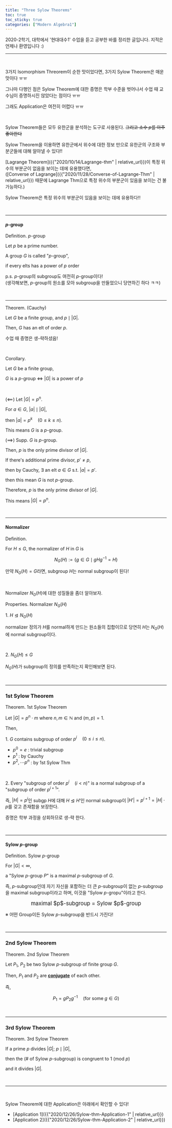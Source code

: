 ```yaml
---
title: "Three Sylow Theorems"
toc: true
toc_sticky: true
categories: ["Modern Algebra1"]
---
```



2020-2학기, 대학에서 '현대대수1' 수업을 듣고 공부한 바를 정리한 글입니다. 지적은 언제나 환영입니다 :)

<hr>
<br>

3가지 Isomorphism Threorem이 순한 맛이었다면, 3가지 Sylow Theorem은 매운 맛이다 ㅠㅠ

그나마 다행인 점은 Sylow Theorem에 대한 증명은 학부 수준을 벗어나서 수업 때 교수님이 증명하시진 않았다는 점이다 ㅠㅠ

그래도 Application은 여전히 어렵다 ㅠㅠ

<br>

Sylow Theorem들은 모두 유한군을 분석하는 도구로 사용된다. ~~그리고 소수 $p$를 아주 좋아한다~~

Sylow Theorem을 이용하면 유한군에서 위수에 대한 정보 만으로 유한군의 구조와 부분군들에 대해 알아낼 수 있다!!

[Lagrange Theorem]({{"2020/10/14/Lagrange-thm" | relative_url}})이 특정 위수의 부분군이 없음을 보이는 데에 유용했다면, <br>
([Converse of Lagrange]({{"2020/11/28/Converse-of-Lagrange-Thm" | relative_url}}) 때문에 Lagrange Thm으로 특정 위수의 부분군이 있음을 보이는 건 불가능하다.)

Sylow Theorem은 특정 위수의 부분군이 있음을 보이는 데에 유용하다!!

<br>
<hr>

#### $p$-group

<span class="statement-title">Definition.</span> $p$-group<br>

<div class="notice" markdown="1">

Let $p$ be a prime number.

A group $G$ is called "$p$-group",

if every elts has a power of $p$ order

</div>

p.s. $p$-group의 subgroup도 여전히 $p$-group이다! <br>
(생각해보면, $p$-group의 원소를 모아 subgroup을 만들었으니 당연하긴 하다 ㅋㅋ)

<br>
<hr>

<span class="statement-title">Theorem.</span> (Cauchy) <br>

<div class="notice" markdown="1">

Let $G$ be a finite group, and $p \mid \lvert G \rvert$.

Then, $G$ has an elt of order $p$.

</div>

수업 때 증명은 생-략하셨음!

<br>

<span class="statement-title">Corollary.</span><br>

<div class="notice" markdown="1">

Let $G$ be a finite group,

$G$ is a $p$-group $\iff$ $\lvert G \rvert$ is a power of $p$

</div>

<br>

<div class="math-statement" markdown="1">

($\impliedby$) Let $\lvert G \rvert = p^n$.

For $a \in G$, $\lvert a \rvert \mid \lvert G \rvert$,

then $\lvert a \rvert = p^{k} \quad (0 \le k \le n)$.

This means $G$ is a $p$-group.

</div>

<div class="math-statement" markdown="1">

($\implies$) Supp. $G$ is $p$-group.

Then, $p$ is the only prime divisor of $\lvert G \rvert$.

If there's additional prime divisor, $p' \ne p$,

then by Cauchy, $\exists$ an elt $a \in G$ s.t. $\lvert a \rvert = p'$.

then this mean $G$ is not $p$-group.

Therefore, $p$ is the only prime divisor of $\lvert G \rvert$.

This means $\lvert G \rvert = p^n$.

</div>

<br>
<hr>

#### Normalizer

<span class="statement-title">Definition.</span><br>

<div class="notice" markdown="1">

For $H \le G$, the normalizer of $H$ in $G$ is

$$
N_G (H) := \{g \in G \mid gHg^{-1} = H\}
$$

만약 $N_G(H) = G$라면, subgroup $H$는 normal subgroup이 된다!

</div>

<br>

Normalizer $N_G(H)$에 대한 성질들을 좀더 알아보자.


<span class="statement-title">Properties.</span> Normalizer $N_G(H)$<br>

1\. $H \trianglelefteq N_G(H)$

normalizer 정의가 $H$를 normal하게 만드는 원소들의 집합이므로 당연히 $H$는 $N_G(H)$에 normal subgroup이다.

<br>

2\. $N_G(H) \le G$

$N_G(H)$가 subgroup의 정의를 만족하는지 확인해보면 된다.

<br>
<hr>

### 1st Sylow Theorem

<span class="statement-title">Theorem.</span> 1st Sylow Theorem<br>

<div class="notice" markdown="1">

Let $\lvert G \rvert = p^n \cdot m$ where $n, m \in \mathbb{N}$ and $(m, p) = 1$.

Then,

1\. $G$ contains subgroup of order $p^i \quad (0 \le i \le n)$.

- $p^0 = e$ : trivial subgroup
- $p^1$ : by Cauchy
- $p^2, \cdots p^n$ : by 1st Sylow Thm

<br>

2\. Every "subgroup of order $p^i \quad (i<n)$" is a normal subgroup of a "subgroup of order $p^{i+1}$".

즉, $\lvert H \rvert = p^i$인 subgp $H$에 대해 $H \trianglelefteq H'$인 normal subgroup이 $\lvert H' \rvert = p^{i+1} = \lvert H \rvert \cdot p$를 갖고 존재함을 보장한다.

</div>

증명은 학부 과정을 상회하므로 생-략 한다.

<br>
<hr>

#### Sylow $p$-group

<span class="statement-title">Definition.</span> Sylow $p$-group<br>

<div class="notice" markdown="1">

For $\lvert G \rvert < \infty$,

a "Sylow $p$-group $P$" is a maximal $p$-subgroup of $G$.

즉, $p$-subgroup인데 자기 자신을 포함하는 더 큰 $p$-subgroup이 없는 $p$-subgroup을 maximal subgroup이라고 하며, 이것을 "Sylow $p$-gropu"이라고 한다.

<div style="text-align: center;">
<big>maximal $p$-subgroup = Sylow $p$-group</big>
</div>

※ 어떤 Group이든 Sylow $p$-subgroup을 반드시 가진다!

</div>

<br>
<hr>

### 2nd Sylow Theorem

<span class="statement-title">Theorem.</span> 2nd Sylow Theorem<br>

<div class="notice" markdown="1">

Let $P_1$, $P_2$ be two Sylow $p$-subgroup of finite group $G$.

Then, $P_1$ and $P_2$ are **<u>conjugate</u>** of each other.

즉,

$$
P_1 = g{P_2}g^{-1} \quad (\textrm{for some} \; g \in G)
$$

</div>

<br>
<hr>

### 3rd Sylow Theorem

<span class="statement-title">Theorem.</span> 3rd Sylow Theorem<br>

<div class="notice" markdown="1">

If a prime $p$ divides $\lvert G \rvert$; $p \mid \lvert G \rvert$,

then the (# of Sylow $p$-subgroup) is congruent to 1 (mod $p$)

and it divides $\lvert G \rvert$.

</div>

<br>
<hr>
<br>

Sylow Theorem에 대한 Application은 아래에서 확인할 수 있다!

- [Application 1]({{"2020/12/26/Sylow-thm-Application-1" | relative_url}})
- [Application 2]({{"2020/12/26/Sylow-thm-Application-2" | relative_url}})
